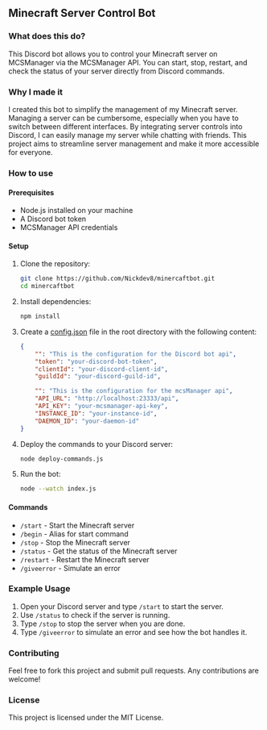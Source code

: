 ## Minecraft Server Control Bot

### What does this do?
This Discord bot allows you to control your Minecraft server on MCSManager via the MCSManager API. You can start, stop, restart, and check the status of your server directly from Discord commands.

### Why I made it
I created this bot to simplify the management of my Minecraft server. Managing a server can be cumbersome, especially when you have to switch between different interfaces. By integrating server controls into Discord, I can easily manage my server while chatting with friends. This project aims to streamline server management and make it more accessible for everyone.

### How to use

#### Prerequisites
- Node.js installed on your machine
- A Discord bot token
- MCSManager API credentials

#### Setup

1. Clone the repository:
    ```sh
    git clone https://github.com/Nickdev8/minercaftbot.git
    cd minercaftbot
    ```

2. Install dependencies:
    ```sh
    npm install
    ```

3. Create a [config.json](https://github.com/Nickdev8/minercaftbot/blob/main/config.json) file in the root directory with the following content:
    ```json
    {
        "": "This is the configuration for the Discord bot api",
        "token": "your-discord-bot-token",
        "clientId": "your-discord-client-id",
        "guildId": "your-discord-guild-id",

        "": "This is the configuration for the mcsManager api",
        "API_URL": "http://localhost:23333/api",
        "API_KEY": "your-mcsmanager-api-key",
        "INSTANCE_ID": "your-instance-id",
        "DAEMON_ID": "your-daemon-id"
    }
    ```

4. Deploy the commands to your Discord server:
    ```sh
    node deploy-commands.js
    ```

5. Run the bot:
    ```sh
    node --watch index.js
    ```

#### Commands
- `/start` - Start the Minecraft server
- `/begin` - Alias for start command
- `/stop` - Stop the Minecraft server
- `/status` - Get the status of the Minecraft server
- `/restart` - Restart the Minecraft server
- `/giveerror` - Simulate an error

### Example Usage
1. Open your Discord server and type `/start` to start the server.
2. Use `/status` to check if the server is running.
3. Type `/stop` to stop the server when you are done.
4. Type `/giveerror` to simulate an error and see how the bot handles it.

### Contributing
Feel free to fork this project and submit pull requests. Any contributions are welcome!

### License
This project is licensed under the MIT License.